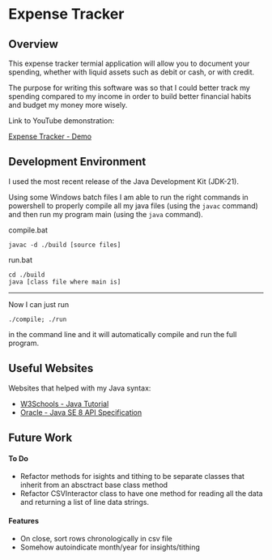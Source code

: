 # Expense Tracker

## Overview

This expense tracker termial application will allow you to document your spending, whether with
liquid assets such as debit or cash, or with credit.

The purpose for writing this software was so that I could better track my spending compared to my income
in order to build better financial habits and budget my money more wisely.

Link to YouTube demonstration:

[Expense Tracker - Demo]()

## Development Environment

I used the most recent release of the Java Development Kit (JDK-21).

Using some Windows batch files I am able to run the right commands in powershell to properly compile
all my java files (using the `javac` command) and then run my program main (using the `java` command).

compile.bat

```
javac -d ./build [source files]
```

run.bat

```
cd ./build
java [class file where main is]
```

---

Now I can just run

```
./compile; ./run
```

in the command line and it will automatically compile and run the full program.

## Useful Websites

Websites that helped with my Java syntax:

- [W3Schools - Java Tutorial](https://www.w3schools.com/java/)
- [Oracle - Java SE 8 API Specification](https://docs.oracle.com/javase/8/docs/api/overview-summary.html)

## Future Work

#### To Do

- Refactor methods for isights and tithing to be separate classes that inherit
  from an absctract base class method
- Refactor CSVInteractor class to have one method for reading all the data and
  returning a list of line data strings.

#### Features

- On close, sort rows chronologically in csv file
- Somehow autoindicate month/year for insights/tithing
